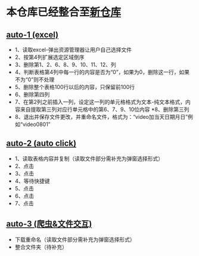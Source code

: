 # 本仓库已经整合至[新仓库](https://github.com/LuckyNigel/230731)

## [auto-1  (excel)](https://github.com/LuckyNigel/230731)
* 1、读取excel-弹出资源管理器让用户自己选择文件 
* 2、按第4列扩展选定区域倒序 
* 3、删除第1、2、6、8、9、10、11、12、列 
* 4、判断表格第4列中每一行的内容是否为“0”，如果为0，删除这一行，如果不为“0”则不处理 
* 5、删除整个表格100行以后的内容，只保留前100行 
* 6、删除第四列 
* 7、在第2列之前插入一列，设定这一列的单元格格式为文本-纯文本格式，内容来自提取第三列对应行单元格中的第6、7、9、10位内容
*8、删除第三列
* 8、退出并保存文件更改，并重命名文件，格式为：“video加当天日期月日”例如“video0801”

## [auto-2  (auto click)](https://github.com/LuckyNigel/230731)
* 1、读取表格内容并复制（读取文件部分需补充为弹窗选择形式） 
* 2、点击 
* 3、点击 
* 4、等待快捷键 
* 5、点击 
* 6、点击 
* 7、点击

## [auto-3  (爬虫&文件交互)](https://github.com/LuckyNigel/230731)
* 下载重命名（读取文件部分需补充为弹窗选择形式）
* 整合文件夹（待补充）